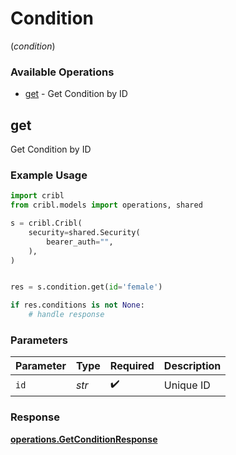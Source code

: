 # Condition
(*condition*)

### Available Operations

* [get](#get) - Get Condition by ID

## get

Get Condition by ID

### Example Usage

```python
import cribl
from cribl.models import operations, shared

s = cribl.Cribl(
    security=shared.Security(
        bearer_auth="",
    ),
)


res = s.condition.get(id='female')

if res.conditions is not None:
    # handle response
```

### Parameters

| Parameter          | Type               | Required           | Description        |
| ------------------ | ------------------ | ------------------ | ------------------ |
| `id`               | *str*              | :heavy_check_mark: | Unique ID          |


### Response

**[operations.GetConditionResponse](../../models/operations/getconditionresponse.md)**

